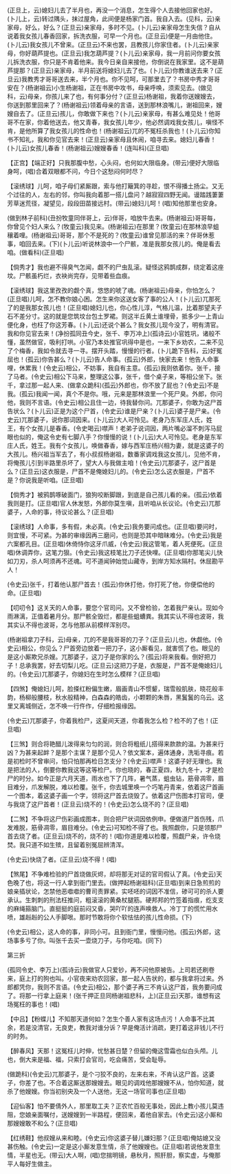<!-- { "loadSidebar": true } -->
(正旦上，云)媳妇儿去了半月也，再没一个消息，怎生得个人去接他回家也好。(卜儿上，云)转过隅头，抹过屋角，此间便是杨家门首。我自入去。(见科，云)亲家母，好么，好么？(正旦云)亲家母，多时不见。(卜儿云)亲家母怎生失信？自从说着我女孩儿春香回家，拆洗衣服，可早一个月也。(正旦云)便是一月由他住。(卜儿云)我女孩儿不曾来。(正旦云)不来也罢，且教孩儿你家住者。(卜儿云)亲家母，你好葫芦提也。(正旦云)我怎葫芦提？(卜儿云)亲家母，我一月前问你要女孩儿拆洗衣服，你只是不肯着他来。我今日亲自来接他，你倒说在我家里。这不是葫芦提那？(正旦云)亲家母，半月前送将媳妇儿去了也。(卜儿云)你教谁送去来？(正旦云)我教秀才哥哥送去来，半个月也。你不见呵，可那里去了？书房中秀才哥哥安在？(杨谢祖云)小生杨谢祖，正在书房中攻书，母亲呼唤，须索见去。(做见科，云)母亲，你孩儿来了也，有何事分付？(正旦云)杨谢祖，我着你送嫂嫂去，你送到那里回来了？(杨谢祖云)领着母亲的言语，送到那林浪嘴儿，谢祖回来，嫂嫂自去了。(正旦云)孩儿，你敢做下来也？(卜儿云)亲家母，有甚么难见处！他哥哥不在家，你着他送去，他又青春，我女孩儿年少，他必然调戏我女孩儿，嗔怪不肯，是他所算了我女孩儿的性命也！(杨谢祖云)兀的不冤枉杀我也！(卜儿云)你知书不知礼，我和你见官去来！(正旦云)亲家母且休闹，咱寻去来。媳妇儿春香！(卜儿云)女孩儿春香！(杨谢祖云)嫂嫂春香！(连叫科)(正旦唱)

【正宫】【端正好】只我那腹中愁，心头闷，也何如大限临身。(带云)便好大限临身呵，(唱)合着双眼都不问，今日个这愁闷何时尽？

【滚绣球】儿呵，咱子母们紧厮跟，索与他打簸箕的寻趁，恨不得播土扬尘。又无个过往的人，左右的邻，你叫我向着那一搭儿盘问？越寂寂四野无闻。谩踏践萋萋芳草迷荒径，凝望见，段段田苗接远村。(带云)媳妇儿呵！(唱)知他那里也安身。

(做到林子前科)(丑扮牧童同伴哥上，云)伴哥，咱放牛去来。(杨谢祖云)哥哥每，你曾见个妇人来么？(牧童云)我见来。(杨谢祖云)在那里？(牧童云)在那林浪早蛆穰着哩。(杨谢祖云)哥哥，那个不是死的？(牧童云)谁曾见那活的来？伴哥休惹事，咱回去来。(下)(卜儿云)听说林浪中一个尸骸，准是我那女孩儿的。俺是看去咱。(做看科)(正旦唱)

【倘秀才】我也避不得臭气怎闻，觑不的尸虫乱滚。疑怪这鸦鹊成群，绕定着这座坟。尸骸虽朽烂，衣袂尚完存，见带着些血痕。

【滚绣球】我这里孜孜的觑个真，悠悠的唬了魂。(杨谢祖云)母亲，你怕怎么？(正旦唱)儿呵，怎不教你娘心困。怎生来你这送女客了事的公人！(卜儿云)兀那死了的是我那女孩儿也！(正旦唱)媳妇儿也，你心性儿淳，气格儿温，比着那望夫子石不差分寸。这的就是您筑坟台包土罗裙。则这半丘黄土谁埋骨，抵多少一上青山便化身，也枉了你这芳春。(卜儿云)还说个甚么？我女孩儿现今没了，明有清官。我和你见官去来！(净扮孤同丑今史，张千、李万冲上)(孤诗云)小官姓巩，诸般不懂，虽然做官，吸利打哄。小官乃本处推官巩得中是也，一来下乡劝农，二来不见了个梅香，我如令就去寻一寻。摆开头踏，慢慢的行者。(卜儿跪下告科，云)好冤屈也！(孤云)你告甚么？(卜儿云)告人命事。(孤云)外郎，快家去来！他告人命事哩，休累我！(令史云)相公，不妨事，我自有主意。(孤云)我则依着你。张千，接了马者。(令史云)相公下马来，整理这公事，张千，借个桌子来，等相公坐下。张千，拿过那一起人来、(做拿众跪科)(孤云)外郎也，你不放了屁也？(令史云)不是我。(孤云)我闻一闻，真个不是你。哦，元来是那林浪里一个死尸臭。外郎，你问他，我则不言语。(令史云)相公且住一边，待我替你问。兀那婆子，你敢为这尸首告状么？(卜儿云)正是为这个尸首，(令史云)谁是尸亲？(卜儿云)婆子是尸亲。(令史云)兀那婆子，说你那词因来。(卜儿云)大人可怜见。老身乃东军庄人氏，姓王，有个女孩儿是春香。(令史喝云)噤声！老弟子说词因，两片嘴必溜不刺泻马屁眼也似的，俺这令史有七脚八手？你慢慢的说！(卜儿云)大人可怜见。老身是东军庄人氏，姓王。我有个女孩儿，唤做春香，嫁与西军庄杨兴相为妻，就是这婆子的大孩儿。杨兴祖当军去了，有小叔叔杨谢祖，数番家调戏我这女孩儿，见他不肯，将俺孩儿引到半路里杀坏了，望大人与我做主咱！(令史云)兀那婆子，这尸首是么？(正旦云)这衣服是，尸首不是俺媳妇儿的。(令史云)怎么这衣服是，尸首不是？你说我是听咱。(正旦唱)

【倘秀才】被鸦鹊啄破面门，狼狗咬断脚跟，到底是自己孩儿看的亲。(孤云)依着我则是打。(正旦唱)官人休发怒，外郎你莫生嗔，且听咱从长议论。(令史云)兀那婆子，人命的事，待议论甚么？(正旦唱)

【滚绣球】人命事，多有假，未必真。(令史云)我务要问成也。(正旦唱)要问时，则宜慢，不可紧。为甚的审缘因再三磨问，也则是恐其中暗昧难分。(令史云)我是六案都孔目。(正旦唱)休倚恃你这牙爪威，(令史云)我这管笔，着人死便死。(正旦唱)休调弄你，这笔力狠。(令史云)我这枝笔比刀子还快哩。(正旦唱)你那笔尖儿快如刀刃，杀人呵须再不还魂。可不道闻钟始觉山藏寺，到岸方知水隔村。休屈勘平人！

(令史云)张千，打着他认那尸首去！(孤云)你休打他，你打死了他，你便偿他的命。(正旦唱)

【叨叨令】这关天的人命事，要您个官司问。又不曾检验，怎着我尸亲认。现如今雨淋漓，正值着暑月分。那尸骸全毁烂，都是些蛆螬粪。我其实认不得也波哥，我其实认不得也波哥，怎与他那从前模样浑别尽。

(杨谢祖拿刀子科，云)母亲，兀的不是我哥哥的刀子？(正旦云)儿也，休觑他。(令史云)相公，你见么？尸首旁边放着一把刀子，这小厮看见，就害慌了也。眼见的是这小厮欺兄杀嫂。兀那婆子，这刀子是你家的么？(孤云)将来我看。倒好把刀子！总承我罢，好去切梨儿吃。(正旦云)这把刀子是，衣服是，尸首不是俺媳妇儿的。(令史云)兀那婆子，你媳妇在生时怎么模样？(正旦唱)

【四煞】俺媳妇儿呵，脸搽红粉偏生嫩，眉画青山不惯颦，瑞雪般肌肤，晓花般丰韵，杨柳般腰枝，秋水般精神，白森森的皓齿，小颗颗的朱唇，黑鬒鬒的乌云。这里又离城侧近，怎不唤一行仵作，仔细检报缘因。

(令史云)兀那婆子，你着我检尸，这夏间天道，你着我怎么检？检不的了也！(正旦唱)

【三煞】则合将艳醋儿泼得来匀匀的润，则合将粗纸儿搭得来款款的温。为甚来行凶？为甚来起衅？是那个主谋？是那个见人？依文案本，遍体通身，洗垢寻痕。若是初检时不曾审问，怕只怕那再检日怎支分？(令史云)噤声！这婆子好无理也。我是把法的人，倒要你教我这等这等检尸。你也晓的，春正夏四，秋九冬十，才是检尸的时分。如今正是六月天道，雨水也下了几阵，暑气蒸，蛆虫钻，筋骨凋零，眉目难分，爪发解脱，难以检覆。张千，你去城里唤一个巧笔丹青来，依着这尸首画一个图本，着这婆子画一个字，领将这尸首去烧毁了。依着这尸伤图本打官司，便与我烧了这尸首者！(正旦云)烧不的！(令史云)怎么烧不的？(正旦唱)

【二煞】不争将这尸伤彩画成图本，则合把尸状词因依例申。便做道尸首伤残，爪发难脱，筋骨凋零，眉目难分。(令史云)可知检不得了也。我照觑你，只是领那尸首去烧了者。(正旦云)烧不的，烧不的！(唱)你道是难以检覆，照觑尸亲，许令烧焚。我只道不如生殡，且留着别冤屈辨清浑。

(令史云)快烧了者。(正旦云)烧不得！(唱)

【煞尾】不争难检验的尸首烧做灰烬，却将那无对证的官司假认了真。(令史云)天色晚了也，将这一行人拿到衙门里去。(做押起杨谢祖科)(正旦唱)到来日急煎煎的娘亲插状论，怎禁他恶噷噷的曹司责罪紧。实呸呸的词因不准信，碜可可的杀人要承认。生刺刺的刑法枉推问，粗滚滚的黄桑杖腿筋。硬邦邦的竹签着指痕，纥支支的麻绳箍脑门。直挺挺的庭前闷又昏，哭吖吖的连声唤救人。冷丁丁的慌忙用水喷，雄赳赳的公人手脚哏。那时节敢将你个软怯怯的孩儿性命损。(下)

(令史云)相公，这人命的事，非同小可。且到衙门里，慢慢问他。(孤云)外郎，这场事多亏了你。叫张千去买一壶烧刀子，与你吃咱。(同下)


第三折

(孤同令史、李万上)(孤诗云)我做官人只爱钞，再不问他原被告。上司若还刷卷来，庭上打的狗也叫。小官夜来劝农回家，那一起人告状的，都与我拿将过来。外郎都凭你，我则不言语。(令史云)相公，那个婆子再三不肯认这尸首，我务要问成了。将那一行拿上庭来！(张千押正旦同杨谢祖悲科，上)(正旦云)天那，谁想有这场冤枉的事也！(唱)

【中吕】【粉蝶儿】不知那天道何如？怎生个善人家有这场点污！人命事不比其余，若是没清官，无良吏，教我对谁分诉？早是俺活计消疏，更打着这非钱儿不行的时务。

【醉春风】天那！这冤枉儿时伸，忧愁甚日楚？但留的俺这雪霜也似白头颅。儿也，倒大来是福、福，只索打会官司，吃会痛苦，受会耻辱。

(做跪科)(令史云)兀那婆子，是个刁狡不良的，左来右来，不肯认这尸首。这婆子，你差了也。不合着这厮送那嫂嫂去。眼见的调戏他那嫂嫂不从，怕你知道，就杀了他嫂嫂。你当初别央及一个人送他，无这一场官司事也(正旦唱)

【迎仙客】怕不要倩外人，那里取工夫？正农忙百般无事处，因此上教小孩儿莫违阻，您娘亲面嘱付，送嫂嫂到一半路程，便回来，着他自家去。(令史云)这小厮和那嫂嫂敢不和么？(正旦唱)

【红绣鞋】他叔嫂从来和睦。(令史云)你这婆子替儿嫌妇那？(正旦唱)俺姑媳又没甚伤触。(令史云)一定是这小厮发意生情，杀了他嫂嫂也。(正旦唱)若说他发意生情，半星也无。(带云)大人啊，(唱)您揣明镜，悬秋月，照肝胆，察实虚，与俺那平人每好生做主。

